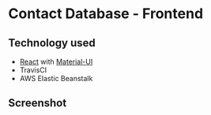 # Contact Database - Frontend

## Technology used
- [React](https://github.com/facebook/react) with [Material-UI](https://github.com/mui-org/material-ui)
- TravisCI
- AWS Elastic Beanstalk

## Screenshot
